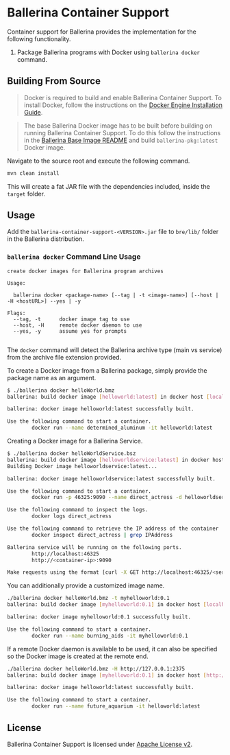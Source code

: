 # Ballerina Container Support

Container support for Ballerina provides the implementation for the following functionality.

1. Package Ballerina programs with Docker using `ballerina docker` command.

## Building From Source
> Docker is required to build and enable Ballerina Container Support. To install Docker, follow the instructions on the [Docker Engine Installation Guide](https://docs.docker.com/engine/installation/).

> The base Ballerina Docker image has to be built before building on running Ballerina Container Support. To do this follow the instructions in the [Ballerina Base Image README](ballerina-base-image/README.md) and build `ballerina-pkg:latest` Docker image.

Navigate to the source root and execute the following command.

```bash
mvn clean install
```

This will create a fat JAR file with the dependencies included, inside the `target` folder.

## Usage
Add the `ballerina-container-support-<VERSION>.jar` file to `bre/lib/` folder in the Ballerina distribution.

### `ballerina docker` Command Line Usage
```
create docker images for Ballerina program archives

Usage:

  ballerina docker <package-name> [--tag | -t <image-name>] [--host | -H <hostURL>] --yes | -y

Flags:
  --tag, -t      docker image tag to use
  --host, -H     remote docker daemon to use
  --yes, -y      assume yes for prompts


```
The `docker` command will detect the Ballerina archive type (main vs service) from the archive file extension provided. 

To create a Docker image from a Ballerina package, simply provide the package name as an argument.

```bash
$ ./ballerina docker helloWorld.bmz
ballerina: build docker image [helloworld:latest] in docker host [localhost]? (y/n): y

ballerina: docker image helloworld:latest successfully built.

Use the following command to start a container.
        docker run --name determined_aluminum -it helloworld:latest

```

Creating a Docker image for a Ballerina Service.

```bash
$ ./ballerina docker helloWorldService.bsz
ballerina: build docker image [helloworldservice:latest] in docker host [localhost]? (y/n): y
Building Docker image helloworldservice:latest...

ballerina: docker image helloworldservice:latest successfully built.

Use the following command to start a container.
        docker run -p 46325:9090 --name direct_actress -d helloworldservice:latest

Use the following command to inspect the logs.
        docker logs direct_actress

Use the following command to retrieve the IP address of the container
        docker inspect direct_actress | grep IPAddress

Ballerina service will be running on the following ports.
        http://localhost:46325
        http://<container-ip>:9090

Make requests using the format [curl -X GET http://localhost:46325/<service-name>]

```

You can additionally provide a customized image name.

```bash
./ballerina docker helloWorld.bmz -t myhelloworld:0.1
ballerina: build docker image [myhelloworld:0.1] in docker host [localhost]? (y/n): y

ballerina: docker image myhelloworld:0.1 successfully built.

Use the following command to start a container.
        docker run --name burning_aids -it myhelloworld:0.1

```
If a remote Docker daemon is available to be used, it can also be specified so the Docker image is created at the remote end.

```bash
./ballerina docker helloWorld.bmz -H http://127.0.0.1:2375
ballerina: build docker image [myhelloworld:0.1] in docker host [http://127.0.0.1:2375]? (y/n): y

ballerina: docker image helloworld:latest successfully built.

Use the following command to start a container.
        docker run --name future_aquarium -it helloworld:latest

```
## License
Ballerina Container Support is licensed under [Apache License v2](LICENSE).

